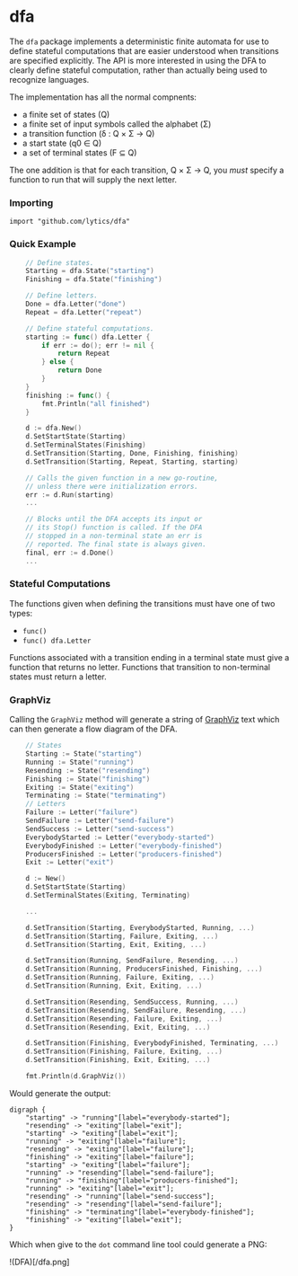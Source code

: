 dfa
===

The `dfa` package implements a deterministic finite automata for use to define stateful
computations that are easier understood when transitions are specified explicitly. The
API is more interested in using the DFA to clearly define stateful computation, rather
than actually being used to recognize languages.

The implementation has all the normal compnents:

 * a finite set of states (Q)
 * a finite set of input symbols called the alphabet (Σ)
 * a transition function (δ : Q × Σ → Q)
 * a start state (q0 ∈ Q)
 * a set of terminal states (F ⊆ Q)

The one addition is that for each transition, Q × Σ → Q, you _must_ specify a function
to run that will supply the next letter.

### Importing

    import "github.com/lytics/dfa"

### Quick Example

```go
    // Define states.
    Starting = dfa.State("starting")
    Finishing = dfa.State("finishing")

    // Define letters.
    Done = dfa.Letter("done")
    Repeat = dfa.Letter("repeat")

    // Define stateful computations.
    starting := func() dfa.Letter {
        if err := do(); err != nil {
            return Repeat
        } else {
            return Done
        }
    }
    finishing := func() {
        fmt.Println("all finished")
    }

    d := dfa.New()
    d.SetStartState(Starting)
    d.SetTerminalStates(Finishing)
    d.SetTransition(Starting, Done, Finishing, finishing)
    d.SetTransition(Starting, Repeat, Starting, starting)

    // Calls the given function in a new go-routine,
    // unless there were initialization errors.
    err := d.Run(starting)
    ...

    // Blocks until the DFA accepts its input or
    // its Stop() function is called. If the DFA
    // stopped in a non-terminal state an err is
    // reported. The final state is always given.
    final, err := d.Done()
    ...
```

### Stateful Computations

The functions given when defining the transitions must have one of
two types:

 * `func()`
 * `func() dfa.Letter`

Functions associated with a transition ending in a terminal state must
give a function that returns no letter. Functions that transition to
non-terminal states must return a letter.

### GraphViz

Calling the `GraphViz` method will generate a string of [GraphViz](http://graphs.grevian.org/graph)
text which can then generate a flow diagram of the DFA.

```go
    // States
    Starting := State("starting")
    Running := State("running")
    Resending := State("resending")
    Finishing := State("finishing")
    Exiting := State("exiting")
    Terminating := State("terminating")
    // Letters
    Failure := Letter("failure")
    SendFailure := Letter("send-failure")
    SendSuccess := Letter("send-success")
    EverybodyStarted := Letter("everybody-started")
    EverybodyFinished := Letter("everybody-finished")
    ProducersFinished := Letter("producers-finished")
    Exit := Letter("exit")

    d := New()
    d.SetStartState(Starting)
    d.SetTerminalStates(Exiting, Terminating)

    ...

    d.SetTransition(Starting, EverybodyStarted, Running, ...)
    d.SetTransition(Starting, Failure, Exiting, ...)
    d.SetTransition(Starting, Exit, Exiting, ...)

    d.SetTransition(Running, SendFailure, Resending, ...)
    d.SetTransition(Running, ProducersFinished, Finishing, ...)
    d.SetTransition(Running, Failure, Exiting, ...)
    d.SetTransition(Running, Exit, Exiting, ...)

    d.SetTransition(Resending, SendSuccess, Running, ...)
    d.SetTransition(Resending, SendFailure, Resending, ...)
    d.SetTransition(Resending, Failure, Exiting, ...)
    d.SetTransition(Resending, Exit, Exiting, ...)

    d.SetTransition(Finishing, EverybodyFinished, Terminating, ...)
    d.SetTransition(Finishing, Failure, Exiting, ...)
    d.SetTransition(Finishing, Exit, Exiting, ...)

    fmt.Println(d.GraphViz())
```

Would generate the output:

```
digraph {
    "starting" -> "running"[label="everybody-started"];
    "resending" -> "exiting"[label="exit"];
    "starting" -> "exiting"[label="exit"];
    "running" -> "exiting"[label="failure"];
    "resending" -> "exiting"[label="failure"];
    "finishing" -> "exiting"[label="failure"];
    "starting" -> "exiting"[label="failure"];
    "running" -> "resending"[label="send-failure"];
    "running" -> "finishing"[label="producers-finished"];
    "running" -> "exiting"[label="exit"];
    "resending" -> "running"[label="send-success"];
    "resending" -> "resending"[label="send-failure"];
    "finishing" -> "terminating"[label="everybody-finished"];
    "finishing" -> "exiting"[label="exit"];
}
```

Which when give to the `dot` command line tool could generate a PNG:

!(DFA)[/dfa.png]